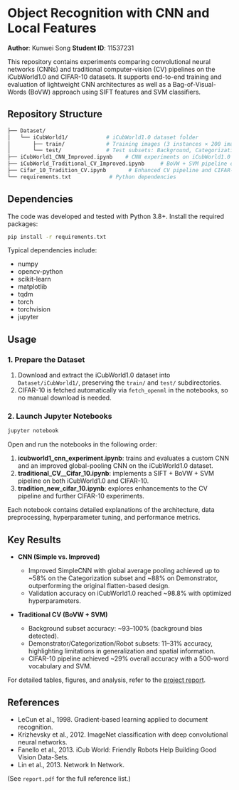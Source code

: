 # Object Recognition with CNN and Local Features

**Author**: Kunwei Song
**Student ID**: 11537231

This repository contains experiments comparing convolutional neural networks (CNNs) and traditional computer-vision (CV) pipelines on the iCubWorld1.0 and CIFAR-10 datasets. It supports end-to-end training and evaluation of lightweight CNN architectures as well as a Bag-of-Visual-Words (BoVW) approach using SIFT features and SVM classifiers.

## Repository Structure

```bash
├── Dataset/
│   └── iCubWorld1/            # iCubWorld1.0 dataset folder
│       ├── train/             # Training images (3 instances × 200 images per category)
│       └── test/              # Test subsets: Background, Categorization, Demonstrator, Robot
├── iCubWorld1_CNN_Improved.ipynb    # CNN experiments on iCubWorld1.0 dataset
├── iCubWorld_Traditional_CV_Improved.ipynb     # BoVW + SVM pipeline on iCubWorld1.0 and CIFAR-10
├── Cifar_10_Tradition_CV.ipynb       # Enhanced CV pipeline and CIFAR-10 experiments
└── requirements.txt            # Python dependencies
```

## Dependencies

The code was developed and tested with Python 3.8+. Install the required packages:

```bash
pip install -r requirements.txt
```

Typical dependencies include:

* numpy
* opencv-python
* scikit-learn
* matplotlib
* tqdm
* torch
* torchvision
* jupyter

## Usage

### 1. Prepare the Dataset

1. Download and extract the iCubWorld1.0 dataset into `Dataset/iCubWorld1/`, preserving the `train/` and `test/` subdirectories.
2. CIFAR-10 is fetched automatically via `fetch_openml` in the notebooks, so no manual download is needed.

### 2. Launch Jupyter Notebooks

```bash
jupyter notebook
```

Open and run the notebooks in the following order:

1. **icubworld1\_cnn\_experiment.ipynb**: trains and evaluates a custom CNN and an improved global-pooling CNN on the iCubWorld1.0 dataset.
2. **traditional\_CV\_\_Cifar\_10.ipynb**: implements a SIFT + BoVW + SVM pipeline on both iCubWorld1.0 and CIFAR-10.
3. **tradition\_new\_cifar\_10.ipynb**: explores enhancements to the CV pipeline and further CIFAR-10 experiments.

Each notebook contains detailed explanations of the architecture, data preprocessing, hyperparameter tuning, and performance metrics.

## Key Results

* **CNN (Simple vs. Improved)**

  * Improved SimpleCNN with global average pooling achieved up to \~58% on the Categorization subset and \~88% on Demonstrator, outperforming the original flatten-based design.
  * Validation accuracy on iCubWorld1.0 reached \~98.8% with optimized hyperparameters.

* **Traditional CV (BoVW + SVM)**

  * Background subset accuracy: \~93–100% (background bias detected).
  * Demonstrator/Categorization/Robot subsets: 11–31% accuracy, highlighting limitations in generalization and spatial information.
  * CIFAR-10 pipeline achieved \~29% overall accuracy with a 500-word vocabulary and SVM.

For detailed tables, figures, and analysis, refer to the [project report](f77463ks_Kunwei_Song_Computer_Vision_Report.pdf).

## References

* LeCun et al., 1998. Gradient-based learning applied to document recognition.
* Krizhevsky et al., 2012. ImageNet classification with deep convolutional neural networks.
* Fanello et al., 2013. iCub World: Friendly Robots Help Building Good Vision Data-Sets.
* Lin et al., 2013. Network In Network.

(See `report.pdf` for the full reference list.)
